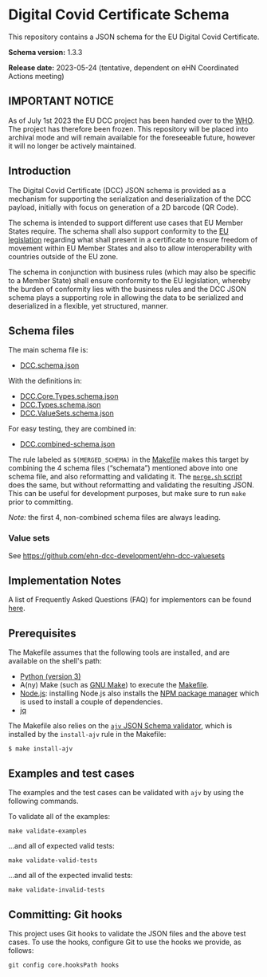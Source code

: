 # Digital Covid Certificate Schema

This repository contains a JSON schema for the EU Digital Covid Certificate.

**Schema version:** 1.3.3

**Release date:** 2023-05-24 (tentative, dependent on eHN Coordinated Actions meeting)

## IMPORTANT NOTICE

As of July 1st 2023 the EU DCC project has been handed over to the [WHO](https://github.com/WorldHealthOrganization/smart-trust-network-gateway). The project has therefore been frozen. This repository will be placed into archival mode and will remain available for the foreseeable future, however it will no longer be actively maintained.

## Introduction

The Digital Covid Certificate (DCC) JSON schema is provided as a mechanism for supporting the serialization and  deserialization of the DCC payload, initially with focus on generation of a 2D barcode (QR Code).

The schema is intended to support different use cases that EU Member States require. The schema shall also support conformity to the [EU legislation](https://eur-lex.europa.eu/legal-content/EN/TXT/?uri=CELEX:52021PC0130) regarding  what shall present in a certificate to ensure freedom of movement within EU Member States and also to allow interoperability with countries outside of the EU zone.

The schema in conjunction with business rules (which may also be specific to a Member State) shall ensure conformity to the EU legislation, whereby the burden of conformity lies with the business rules and the DCC JSON schema plays a supporting role in allowing the data to be serialized and deserialized in a flexible, yet structured, manner.


## Schema files

The main schema file is:

- [DCC.schema.json](./DCC.schema.json)

With the definitions in:

- [DCC.Core.Types.schema.json](./DCC.Core.Types.schema.json)
- [DCC.Types.schema.json](./DCC.Types.schema.json)
- [DCC.ValueSets.schema.json](./DCC.ValueSets.schema.json)

For easy testing, they are combined in:

- [DCC.combined-schema.json](./DCC.combined-schema.json)

The rule labeled as `$(MERGED_SCHEMA)` in the [Makefile](./Makefile) makes this target by combining the 4 schema files (“schemata”) mentioned above into one schema file, and also reformatting and validating it.
The [`merge.sh` script](./merge.sh) does the same, but without reformatting and validating the resulting JSON.
This can be useful for development purposes, but make sure to run `make` prior to committing.

_Note:_ the first 4, non-combined schema files are always leading.


### Value sets

See https://github.com/ehn-dcc-development/ehn-dcc-valuesets


## Implementation Notes

A list of Frequently Asked Questions (FAQ) for implementors can be found [here](wiki/FAQ.md).


## Prerequisites

The Makefile assumes that the following tools are installed, and are available on the shell's path:

* [Python (version 3)](https://www.python.org/downloads/)
* A(ny) Make (such as [GNU Make](https://www.gnu.org/software/make/)) to execute the [Makefile](./Makefile).
* [Node.js](https://nodejs.org/en/download/): installing Node.js also installs the [NPM package manager](https://www.npmjs.com/) which is used to install a couple of dependencies.
* [jq](https://stedolan.github.io/jq/)


The Makefile also relies on the [`ajv` JSON Schema validator](https://ajv.js.org/), which is installed by the `install-ajv` rule in the Makefile:

    $ make install-ajv


## Examples and test cases

The examples and the test cases can be validated with `ajv` by using the following commands.

To validate all of the examples:

	make validate-examples
	
...and all of expected valid tests:

	make validate-valid-tests

...and all of the expected invalid tests:

	make validate-invalid-tests


## Committing: Git hooks

This project uses Git hooks to validate the JSON files and the above test cases.
To use the hooks, configure Git to use the hooks we provide, as follows:

```
git config core.hooksPath hooks
```
